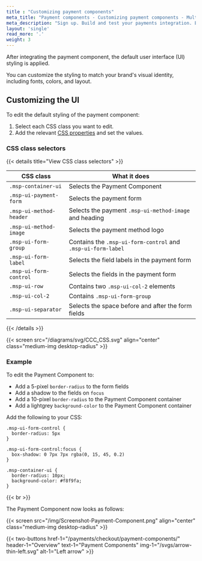 ```yaml
---
title : "Customizing payment components"
meta_title: "Payment components - Customizing payment components - MultiSafepay Docs"
meta_description: "Sign up. Build and test your payments integration. Explore our products and services. Use our API Reference, SDKs, and wrappers. Get support."
layout: 'single'
read_more: '.'
weight: 3
---
```


After integrating the payment component, the default user interface (UI) styling is applied. 

You can customize the styling to match your brand's visual identity, including fonts, colors, and layout. 

## Customizing the UI

To edit the default styling of the payment component:

1. Select each CSS class you want to edit.
2. Add the relevant [CSS properties](https://developer.mozilla.org/en-US/docs/Web/CSS/CSS_Properties_Reference) and set the values. 

### CSS class selectors

{{< details title="View CSS class selectors" >}}

|CSS class|What it does|
|---|---|
|`.msp-container-ui`|Selects the Payment Component|
|`.msp-ui-payment-form`|Selects the payment form|
|`.msp-ui-method-header`|Selects the payment `.msp-ui-method-image` and heading|
|`.msp-ui-method-image`|Selects the payment method logo|
|`.msp-ui-form-group`|Contains the `.msp-ui-form-control` and `.msp-ui-form-label`|
|`.msp-ui-form-label`|Selects the field labels in the payment form|
|`.msp-ui-form-control`|Selects the fields in the payment form|
|`.msp-ui-row`|Contains two `.msp-ui-col-2` elements|
|`.msp-ui-col-2`|Contains `.msp-ui-form-group`|
|`.msp-ui-separator`|Selects the space before and after the form fields|

{{< /details >}}

{{< screen src="/diagrams/svg/CCC_CSS.svg" align="center" class="medium-img desktop-radius" >}}

### Example

To edit the Payment Component to: 

- Add a 5-pixel `border-radius` to the form fields
- Add a shadow to the fields on `focus`
- Add a 10-pixel `border-radius` to the Payment Component container
- Add a lightgrey `background-color` to the Payment Component container

Add the following to your CSS:

```
.msp-ui-form-control {
  border-radius: 5px
}

.msp-ui-form-control:focus {
  box-shadow: 0 7px 7px rgba(0, 15, 45, 0.2)
}

.msp-container-ui {
  border-radius: 10px;
  background-color: #f8f9fa;
}
```
{{< br >}}

The Payment Component now looks as follows:

{{< screen src="/img/Screenshot-Payment-Component.png" align="center" class="medium-img desktop-radius" >}}

{{< two-buttons href-1="/payments/checkout/payment-components/" header-1="Overview" text-1="Payment Components" img-1="/svgs/arrow-thin-left.svg" alt-1="Left arrow" >}}